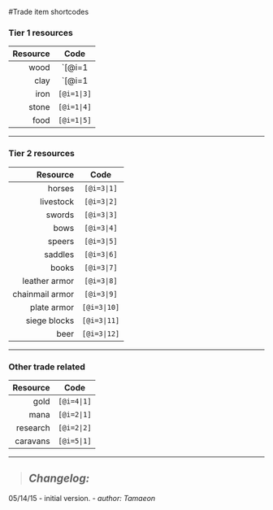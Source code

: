 #Trade item shortcodes

### Tier 1 resources

Resource | Code 
---: | :---: 
wood | `[@i=1|1]` 
clay | `[@i=1|2]` 
iron | `[@i=1\|3]` 
stone | `[@i=1\|4]` 
food | `[@i=1\|5]` 


----


### Tier 2 resources

Resource | Code
---: | :---:
horses | `[@i=3\|1]`
livestock | `[@i=3\|2]`
swords | `[@i=3\|3]`
bows | `[@i=3\|4]`
speers | `[@i=3\|5]`
saddles | `[@i=3\|6]`
books | `[@i=3\|7]`
leather armor | `[@i=3\|8]`
chainmail armor | `[@i=3\|9]`
plate armor | `[@i=3\|10]`
siege blocks | `[@i=3\|11]`
beer | `[@i=3\|12]`


-----

### Other trade related
Resource | Code
---: | :---:
gold | `[@i=4\|1]`
mana | `[@i=2\|1]` 
research | `[@i=2\|2]` 
caravans | `[@i=5\|1]`


-----

> ## *__Changelog:__*
05/14/15 - initial version. - _author: Tamaeon_
> 
